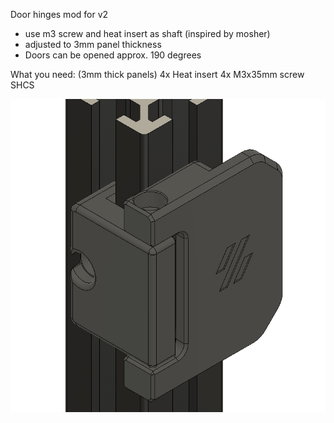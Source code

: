 Door hinges mod for v2
- use m3 screw and heat insert as shaft (inspired by mosher)
- adjusted to 3mm panel thickness
- Doors can be opened approx. 190 degrees

What you need: (3mm thick panels)
4x Heat insert
4x M3x35mm screw SHCS

![Image of Hinges](./door_hinge.png)
